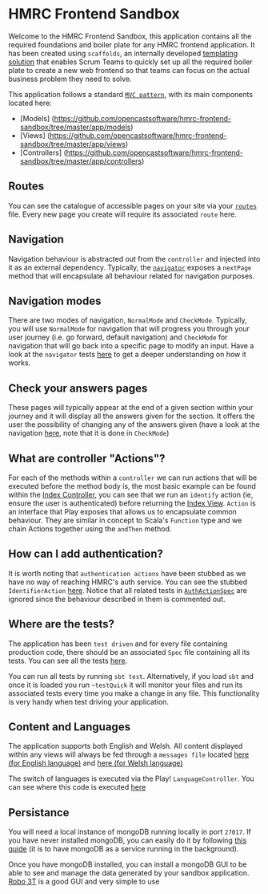 # HMRC Frontend Sandbox

Welcome to the HMRC Frontend Sandbox, this application contains all the required foundations and boiler plate for any HMRC frontend application. It has been created using `scaffolds`, an internally developed [templating solution](https://github.com/hmrc/hmrc-frontend-scaffold.g8) that enables Scrum Teams to quickly set up all the required boiler plate to create a new web frontend so that teams can focus on the actual business problem they need to solve.

This application follows a standard [`MVC pattern`](https://en.wikipedia.org/wiki/Model%E2%80%93view%E2%80%93controller), with its main components located here:

- [Models] (https://github.com/opencastsoftware/hmrc-frontend-sandbox/tree/master/app/models)
- [Views] (https://github.com/opencastsoftware/hmrc-frontend-sandbox/tree/master/app/views)
- [Controllers] (https://github.com/opencastsoftware/hmrc-frontend-sandbox/tree/master/app/controllers)

## Routes
You can see the catalogue of accessible pages on your site via your [`routes`](./conf/app.routes) file. Every new page you create will require its associated `route` here.

## Navigation
Navigation behaviour is abstracted out from the `controller` and injected into it as an external dependency. Typically, the [`navigator`](./app/navigation/Navigator.scala) exposes a `nextPage` method that will encapsulate all behaviour related for navigation purposes.

## Navigation modes
There are two modes of navigation, `NormalMode` and `CheckMode`. Typically, you will use `NormalMode` for navigation that will progress you through your user journey (i.e. go forward, default navigation) and `CheckMode` for navigation that will go back into a specific page to modify an input. Have a look at the `navigator` tests [here](./test/navigation/NavigatorSpec.scala) to get a deeper understanding on how it works.

## Check your answers pages
These pages will typically appear at the end of a given section within your journey and it will display all the answers given for the section. It offers the user the possibility of changing any of the answers given (have a look at the navigation [here](./app/controllers/CheckYourAnswersController.scala#L48), note that it is done in `CheckMode`)

## What are controller "Actions"?

For each of the methods within a `controller` we can run actions that will be executed before the method body is, the most basic example can be found within the [Index Controller](https://github.com/opencastsoftware/hmrc-frontend-sandbox/blob/master/app/controllers/IndexController.scala#L32), you can see that we run an `identify` action (ie, ensure the user is authenticated) before returning the [Index View](https://github.com/opencastsoftware/hmrc-frontend-sandbox/blob/master/app/views/IndexView.scala.html). 
`Action` is an interface that Play exposes that allows us to encapsulate common behaviour. They are similar in concept to Scala's `Function` type and we chain Actions together using the `andThen` method.

## How can I add authentication?

It is worth noting that `authentication actions` have been stubbed as we have no way of reaching HMRC's auth service. You can see the stubbed `IdentifierAction` [here](https://github.com/opencastsoftware/hmrc-frontend-sandbox/blob/master/app/controllers/actions/IdentifierAction.scala#L45). Notice that all related tests in [`AuthActionSpec`](https://github.com/opencastsoftware/hmrc-frontend-sandbox/blob/master/test/controllers/actions/AuthActionSpec.scala) are ignored since the behaviour described in them is commented out.

## Where are the tests?

The application has been `test driven` and for every file containing production code, there should be an associated `Spec` file containing all its tests. You can see all the tests [here](./test).

You can run all tests by running `sbt test`. Alternatively, if you load `sbt` and once it is loaded you run `~testQuick` it will monitor your files and run its associated tests every time you make a change in any file. This functionality is very handy when test driving your application.

## Content and Languages

The application supports both English and Welsh. All content displayed within any views will always be fed through a `messages file` located [here (for English language)](https://github.com/opencastsoftware/hmrc-frontend-sandbox/blob/master/conf/messages.en) and [here (for Welsh language)](https://github.com/opencastsoftware/hmrc-frontend-sandbox/blob/master/conf/messages.cy)

The switch of languages is executed via the Play! `LanguageController`. You can see where this code is executed [here](./app/views/templates/Layout.scala.html#L66)


## Persistance

You will need a local instance of mongoDB running locally in port `27017`. If you have never installed mongoDB, you can easily do it by following [this guide](https://docs.mongodb.com/manual/tutorial/install-mongodb-on-os-x/) (it is to have mongoDB as a service running in the background).

Once you have mongoDB installed, you can install a mongoDB GUI to be able to see and manage the data generated by your sandbox application. [Robo 3T](https://robomongo.org/) is a good GUI and very simple to use